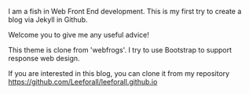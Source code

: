 I am a fish in Web Front End development. 
This is my first try to create a blog via Jekyll in Github.

Welcome you to give me any useful advice! 

This theme is clone from 'webfrogs'. I try to use Bootstrap to support response web design.

If you are interested in this blog, you can clone it from my repository
https://github.com/Leeforall/leeforall.github.io

